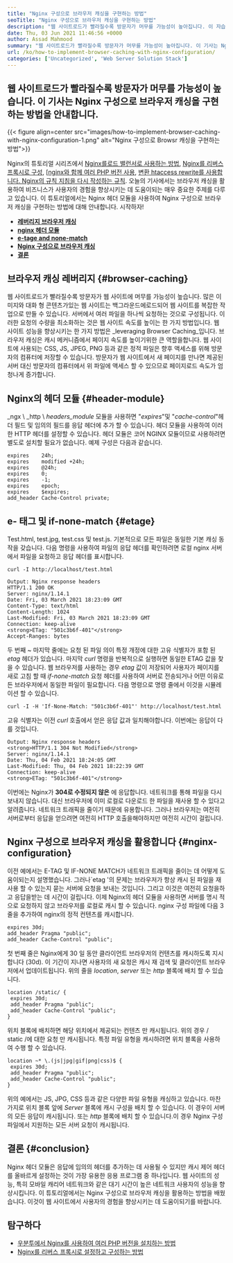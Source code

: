 ```yaml
---
title: "Nginx 구성으로 브라우저 캐싱을 구현하는 방법" 
seoTitle: "Nginx 구성으로 브라우저 캐싱을 구현하는 방법" 
description: "웹 사이트로드가 빨라질수록 방문자가 머무를 가능성이 높아집니다. 이 자습서에서는 Nginx 구성으로 브라우저 캐싱을 구현합니다." 
date: Thu, 03 Jun 2021 11:46:56 +0000
author: Assad Mahmood
summary: "웹 사이트로드가 빨라질수록 방문자가 머무를 가능성이 높아집니다. 이 기사는 Nginx 구성으로 브라우저 캐싱을 구현하는 방법을 안내합니다." 
url: /ko/how-to-implement-browser-caching-with-nginx-configuration/
categories: ['Uncategorized', 'Web Server Solution Stack']
---
```


## 웹 사이트로드가 빨라질수록 방문자가 머무를 가능성이 높습니다. 이 기사는 Nginx 구성으로 브라우저 캐싱을 구현하는 방법을 안내합니다.

{{< figure align=center src="images/how-to-implement-browser-caching-with-nginx-configuration-1.png" alt="Nginx 구성으로 Browsr 캐싱을 구현하는 방법">}}

Nginx의 튜토리얼 시리즈에서 [Nginx를로드 밸런서로 사용하는 방법][1], [Nginx를 리버스 프록시로 구성][2], [[nginx와 함께 여러 PHP 버전 사용][3], [변환 htaccess rewrite를 사용합니다. Nginx의 규칙 지침을 다시 작성하는 규칙][4]. 오늘의 기사에서는 브라우저 캐싱을 활용하여 비즈니스가 사용자의 경험을 향상시키는 데 도움이되는 매우 중요한 주제를 다루고 있습니다. 이 튜토리얼에서는 Nginx 헤더 모듈을 사용하여 Nginx 구성으로 브라우저 캐싱을 구현하는 방법에 대해 안내합니다. 시작하자!
* **[레버리지 브라우저 캐싱][5]** 
* [ **nginx 헤더 모듈** ][6]
* [ **e-tage and none-match** ][7]
* [ **Nginx 구성으로 브라우저 캐싱** ][8]
* [ **결론** ][9]

## 브라우저 캐싱 레버리지 {#browser-caching}

웹 사이트로드가 빨라질수록 방문자가 웹 사이트에 머무를 가능성이 높습니다. 많은 이미지와 대화 형 콘텐츠가있는 웹 사이트는 백그라운드에로드되어 웹 사이트를 복잡한 작업으로 만들 수 있습니다. 서버에서 여러 파일을 하나씩 요청하는 것으로 구성됩니다. 이러한 요청의 수량을 최소화하는 것은 웹 사이트 속도를 높이는 한 가지 방법입니다.
웹 사이트 성능을 향상시키는 한 가지 방법은 _leveraging Browser Caching_입니다. 브라우저 캐싱은 캐시 메커니즘에서 페이지 속도를 높이기위한 큰 역할을합니다. 웹 사이트에 사용되는 CSS, JS, JPEG, PNG 등과 같은 정적 파일은 향후 액세스를 위해 방문자의 컴퓨터에 저장할 수 있습니다. 방문자가 웹 사이트에서 새 페이지를 만나면 제공된 서버 대신 방문자의 컴퓨터에서 위 파일에 액세스 할 수 있으므로 페이지로드 속도가 엄청나게 증가합니다.

## Nginx의 헤더 모듈 {#header-module}

_ngx \ _http \ _headers_module_ 모듈을 사용하면 "_expires_"및 "_cache-control_"헤더 필드 및 임의의 필드를 응답 헤더에 추가 할 수 있습니다. 헤더 모듈을 사용하여 이러한 HTTP 헤더를 설정할 수 있습니다. 헤더 모듈은 코어 NGINX 모듈이므로 사용하려면 별도로 설치할 필요가 없습니다.
예제 구성은 다음과 같습니다.
```
expires    24h;
expires    modified +24h;
expires    @24h;
expires    0;
expires    -1;
expires    epoch;
expires    $expires;
add_header Cache-Control private;
```

## e- 태그 및 if-none-match {#etage}

Test.html, test.jpg, test.css 및 test.js. 기본적으로 모든 파일은 동일한 기본 캐싱 동작을 갖습니다. 다음 명령을 사용하여 파일의 응답 헤더를 확인하려면 로컬 nginx 서버에서 파일을 요청하고 응답 헤더를 표시합니다.
```
curl -I http://localhost/test.html
```
```
Output: Nginx response headers
HTTP/1.1 200 OK
Server: nginx/1.14.1
Date: Fri, 03 March 2021 18:23:09 GMT
Content-Type: text/html
Content-Length: 1024
Last-Modified: Fri, 03 March 2021 18:23:09 GMT
Connection: keep-alive
<strong>ETag: "501c3b6f-401"</strong>
Accept-Ranges: bytes
```
두 번째 ~ 마지막 줄에는 요청 된 파일 의이 특정 개정에 대한 고유 식별자가 포함 된 _etag_ 헤더가 있습니다. 마지막 _curl_ 명령을 반복적으로 실행하면 동일한 ETAG 값을 찾을 수 있습니다.
웹 브라우저를 사용하는 경우 _etag_ 값이 저장되어 사용자가 페이지를 새로 고침 할 때 _if-none-match_ 요청 헤더를 사용하여 서버로 전송되거나 어떤 이유로 든 브라우저에서 동일한 파일이 필요합니다.
다음 명령으로 명령 줄에서 이것을 시뮬레이션 할 수 있습니다.
```
curl -I -H 'If-None-Match: "501c3b6f-401"' http://localhost/test.html
```
고유 식별자는 이전 _curl_ 호출에서 얻은 응답 값과 일치해야합니다. 이번에는 응답이 다를 것입니다.
```
Output: Nginx response headers
<strong>HTTP/1.1 304 Not Modified</strong>
Server: nginx/1.14.1
Date: Thu, 04 Feb 2021 18:24:05 GMT
Last-Modified: Thu, 04 Feb 2021 18:22:39 GMT
Connection: keep-alive
<strong>ETag: "501c3b6f-401"</strong>
```
이번에는 Nginx가 **304로 수정되지 않은** 에 응답합니다. 네트워크를 통해 파일을 다시 보내지 않습니다. 대신 브라우저에 이미 로컬로 다운로드 한 파일을 재사용 할 수 있다고 알려줍니다. 네트워크 트래픽을 줄이기 때문에 유용합니다. 그러나 브라우저는 여전히 서버로부터 응답을 얻으려면 여전히 HTTP 호출을해야하지만 여전히 시간이 걸립니다.

## Nginx 구성으로 브라우저 캐싱을 활용합니다 {#nginx-configuration}

이전 예에서는 E-TAG 및 IF-NONE MATCH가 네트워크 트래픽을 줄이는 데 어떻게 도움이되는지 설명했습니다. 그러나`etag '의 문제는 브라우저가 항상 캐시 된 파일을 재사용 할 수 있는지 묻는 서버에 요청을 보내는 것입니다. 그리고 이것은 여전히 ​​요청을하고 응답을받는 데 시간이 걸립니다.
이제 Nginx의 헤더 모듈을 사용하면 서버를 명시 적으로 요청하지 않고 브라우저를 로컬로 캐시 할 수 있습니다.
nginx 구성 파일에 다음 3 줄을 추가하여 nginx의 정적 컨텐츠를 캐시합니다.
```
expires 30d;
add_header Pragma "public";
add_header Cache-Control "public";
```
첫 번째 줄은 Nginx에게 30 일 동안 클라이언트 브라우저의 컨텐츠를 캐시하도록 지시합니다 (30d). 이 기간이 지나면 사용자의 새 요청은 캐시 재 검색 및 클라이언트 브라우저에서 업데이트됩니다.
위의 줄을 _location_, _server_ 또는 _http_ 블록에 배치 할 수 있습니다.
```
location /static/ {
 expires 30d;
 add_header Pragma "public";
 add_header Cache-Control "public";
}
```
위치 블록에 배치하면 해당 위치에서 제공되는 컨텐츠 만 캐시됩니다. 위의 경우 / static /에 대한 요청 만 캐시됩니다.
특정 파일 유형을 캐시하려면 위치 블록을 사용하여 수행 할 수 있습니다.
```
location ~* \.(js|jpg|gif|png|css)$ {
 expires 30d;
 add_header Pragma "public";
 add_header Cache-Control "public";
}

```
위의 예에서는 JS, JPG, CSS 등과 같은 다양한 파일 유형을 캐싱하고 있습니다.
마찬가지로 위치 블록 앞에 _Server_ 블록에 캐시 구성을 배치 할 수 있습니다. 이 경우이 서버의 모든 응답이 캐시됩니다. 또는 _http_ 블록에 배치 할 수 있습니다.이 경우 Nginx 구성 파일에서 지원하는 모든 서버 요청이 캐시됩니다.

## 결론 {#conclusion}

Nginx 헤더 모듈은 응답에 임의의 헤더를 추가하는 데 사용될 수 있지만 캐시 제어 헤더를 올바르게 설정하는 것이 가장 유용한 응용 프로그램 중 하나입니다. 웹 사이트의 성능, 특히 모바일 캐리어 네트워크와 같은 대기 시간이 높은 네트워크 사용자의 성능을 향상시킵니다. 이 튜토리얼에서는 Nginx 구성으로 브라우저 캐싱을 활용하는 방법을 배웠습니다. 이것이 웹 사이트에서 사용자의 경험을 향상시키는 데 도움이되기를 바랍니다.

## 탐구하다
  * [우분투에서 Nginx를 사용하여 여러 PHP 버전을 설치하는 방법][3]
  * [Nginx를 리버스 프록시로 설정하고 구성하는 방법][2]



[1]: https://blog.containerize.com/web-server-solution-stack/how-to-use-nginx-as-load-balancer-for-your-application/
[2]: https://blog.containerize.com/web-server-solution-stack/how-to-setup-and-configure-nginx-as-reverse-proxy/
[3]: https://blog.containerize.com/web-server-solution-stack/how-to-install-multiple-php-versions-with-nginx-on-ubuntu/
[4]: https://blog.containerize.com/web-server-solution-stack/how-to-convert-htaccess-rewrite-rules-to-nginx-rewrite-directives/
[5]: #browser-caching
[6]: #header-module
[7]: #etag
[8]: #nginx-configuration
[9]: #conclusion
